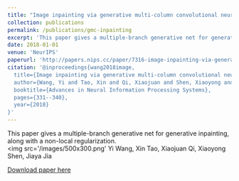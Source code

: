 ```yaml
---
title: "Image inpainting via generative multi-column convolutional neural networks"
collection: publications
permalink: /publications/gmc-inpainting
excerpt: 'This paper gives a multiple-branch generative net for generative inpainting, along with a non-local regularization.<br/><img src='/images/500x300.png''
date: 2018-01-01
venue: 'NeurIPS'
paperurl: 'http://papers.nips.cc/paper/7316-image-inpainting-via-generative-multi-column-convolutional-neural-networks.pdf'
citation: '@inproceedings{wang2018image,
  title={Image inpainting via generative multi-column convolutional neural networks},
  author={Wang, Yi and Tao, Xin and Qi, Xiaojuan and Shen, Xiaoyong and Jia, Jiaya},
  booktitle={Advances in Neural Information Processing Systems},
  pages={331--340},
  year={2018}
}'
---
```

This paper gives a multiple-branch generative net for generative inpainting, along with a non-local regularization.<br/><img src='/images/500x300.png'
Yi Wang, Xin Tao, Xiaojuan Qi, Xiaoyong Shen, Jiaya Jia

[Download paper here](http://papers.nips.cc/paper/7316-image-inpainting-via-generative-multi-column-convolutional-neural-networks.pdf)